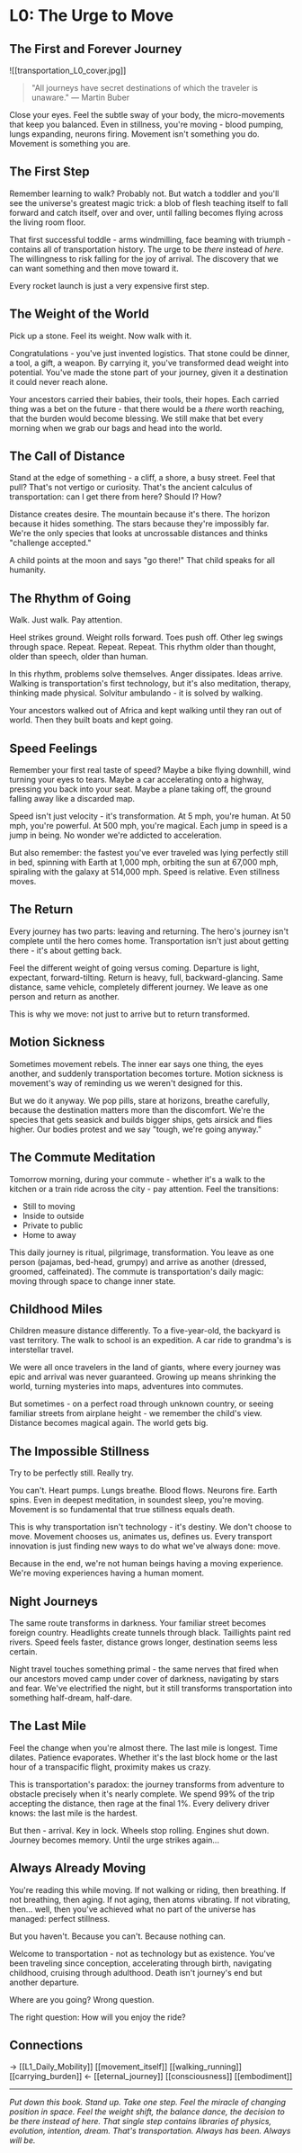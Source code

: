 # L0: The Urge to Move
## The First and Forever Journey

![[transportation_L0_cover.jpg]]

> "All journeys have secret destinations of which the traveler is unaware."
> — Martin Buber

Close your eyes. Feel the subtle sway of your body, the micro-movements that keep you balanced. Even in stillness, you're moving - blood pumping, lungs expanding, neurons firing. Movement isn't something you do. Movement is something you are.

## The First Step

Remember learning to walk? Probably not. But watch a toddler and you'll see the universe's greatest magic trick: a blob of flesh teaching itself to fall forward and catch itself, over and over, until falling becomes flying across the living room floor.

That first successful toddle - arms windmilling, face beaming with triumph - contains all of transportation history. The urge to be *there* instead of *here*. The willingness to risk falling for the joy of arrival. The discovery that we can want something and then move toward it.

Every rocket launch is just a very expensive first step.

## The Weight of the World

Pick up a stone. Feel its weight. Now walk with it. 

Congratulations - you've just invented logistics. That stone could be dinner, a tool, a gift, a weapon. By carrying it, you've transformed dead weight into potential. You've made the stone part of your journey, given it a destination it could never reach alone.

Your ancestors carried their babies, their tools, their hopes. Each carried thing was a bet on the future - that there would be a *there* worth reaching, that the burden would become blessing. We still make that bet every morning when we grab our bags and head into the world.

## The Call of Distance

Stand at the edge of something - a cliff, a shore, a busy street. Feel that pull? That's not vertigo or curiosity. That's the ancient calculus of transportation: can I get there from here? Should I? How?

Distance creates desire. The mountain because it's there. The horizon because it hides something. The stars because they're impossibly far. We're the only species that looks at uncrossable distances and thinks "challenge accepted."

A child points at the moon and says "go there!" That child speaks for all humanity.

## The Rhythm of Going

Walk. Just walk. Pay attention.

Heel strikes ground. Weight rolls forward. Toes push off. Other leg swings through space. Repeat. Repeat. Repeat. This rhythm older than thought, older than speech, older than human.

In this rhythm, problems solve themselves. Anger dissipates. Ideas arrive. Walking is transportation's first technology, but it's also meditation, therapy, thinking made physical. Solvitur ambulando - it is solved by walking.

Your ancestors walked out of Africa and kept walking until they ran out of world. Then they built boats and kept going.

## Speed Feelings

Remember your first real taste of speed? Maybe a bike flying downhill, wind turning your eyes to tears. Maybe a car accelerating onto a highway, pressing you back into your seat. Maybe a plane taking off, the ground falling away like a discarded map.

Speed isn't just velocity - it's transformation. At 5 mph, you're human. At 50 mph, you're powerful. At 500 mph, you're magical. Each jump in speed is a jump in being. No wonder we're addicted to acceleration.

But also remember: the fastest you've ever traveled was lying perfectly still in bed, spinning with Earth at 1,000 mph, orbiting the sun at 67,000 mph, spiraling with the galaxy at 514,000 mph. Speed is relative. Even stillness moves.

## The Return

Every journey has two parts: leaving and returning. The hero's journey isn't complete until the hero comes home. Transportation isn't just about getting there - it's about getting back.

Feel the different weight of going versus coming. Departure is light, expectant, forward-tilting. Return is heavy, full, backward-glancing. Same distance, same vehicle, completely different journey. We leave as one person and return as another.

This is why we move: not just to arrive but to return transformed.

## Motion Sickness

Sometimes movement rebels. The inner ear says one thing, the eyes another, and suddenly transportation becomes torture. Motion sickness is movement's way of reminding us we weren't designed for this.

But we do it anyway. We pop pills, stare at horizons, breathe carefully, because the destination matters more than the discomfort. We're the species that gets seasick and builds bigger ships, gets airsick and flies higher. Our bodies protest and we say "tough, we're going anyway."

## The Commute Meditation

Tomorrow morning, during your commute - whether it's a walk to the kitchen or a train ride across the city - pay attention. Feel the transitions: 
- Still to moving
- Inside to outside  
- Private to public
- Home to away

This daily journey is ritual, pilgrimage, transformation. You leave as one person (pajamas, bed-head, grumpy) and arrive as another (dressed, groomed, caffeinated). The commute is transportation's daily magic: moving through space to change inner state.

## Childhood Miles

Children measure distance differently. To a five-year-old, the backyard is vast territory. The walk to school is an expedition. A car ride to grandma's is interstellar travel.

We were all once travelers in the land of giants, where every journey was epic and arrival was never guaranteed. Growing up means shrinking the world, turning mysteries into maps, adventures into commutes.

But sometimes - on a perfect road through unknown country, or seeing familiar streets from airplane height - we remember the child's view. Distance becomes magical again. The world gets big.

## The Impossible Stillness

Try to be perfectly still. Really try.

You can't. Heart pumps. Lungs breathe. Blood flows. Neurons fire. Earth spins. Even in deepest meditation, in soundest sleep, you're moving. Movement is so fundamental that true stillness equals death.

This is why transportation isn't technology - it's destiny. We don't choose to move. Movement chooses us, animates us, defines us. Every transport innovation is just finding new ways to do what we've always done: move.

Because in the end, we're not human beings having a moving experience. We're moving experiences having a human moment.

## Night Journeys

The same route transforms in darkness. Your familiar street becomes foreign country. Headlights create tunnels through black. Taillights paint red rivers. Speed feels faster, distance grows longer, destination seems less certain.

Night travel touches something primal - the same nerves that fired when our ancestors moved camp under cover of darkness, navigating by stars and fear. We've electrified the night, but it still transforms transportation into something half-dream, half-dare.

## The Last Mile

Feel the change when you're almost there. The last mile is longest. Time dilates. Patience evaporates. Whether it's the last block home or the last hour of a transpacific flight, proximity makes us crazy.

This is transportation's paradox: the journey transforms from adventure to obstacle precisely when it's nearly complete. We spend 99% of the trip accepting the distance, then rage at the final 1%. Every delivery driver knows: the last mile is the hardest.

But then - arrival. Key in lock. Wheels stop rolling. Engines shut down. Journey becomes memory. Until the urge strikes again...

## Always Already Moving

You're reading this while moving. If not walking or riding, then breathing. If not breathing, then aging. If not aging, then atoms vibrating. If not vibrating, then... well, then you've achieved what no part of the universe has managed: perfect stillness.

But you haven't. Because you can't. Because nothing can.

Welcome to transportation - not as technology but as existence. You've been traveling since conception, accelerating through birth, navigating childhood, cruising through adulthood. Death isn't journey's end but another departure.

Where are you going? Wrong question.

The right question: How will you enjoy the ride?

## Connections
→ [[L1_Daily_Mobility]] [[movement_itself]] [[walking_running]] [[carrying_burden]]
← [[eternal_journey]] [[consciousness]] [[embodiment]]

---
*Put down this book. Stand up. Take one step. Feel the miracle of changing position in space. Feel the weight shift, the balance dance, the decision to be there instead of here. That single step contains libraries of physics, evolution, intention, dream. That's transportation. Always has been. Always will be.*